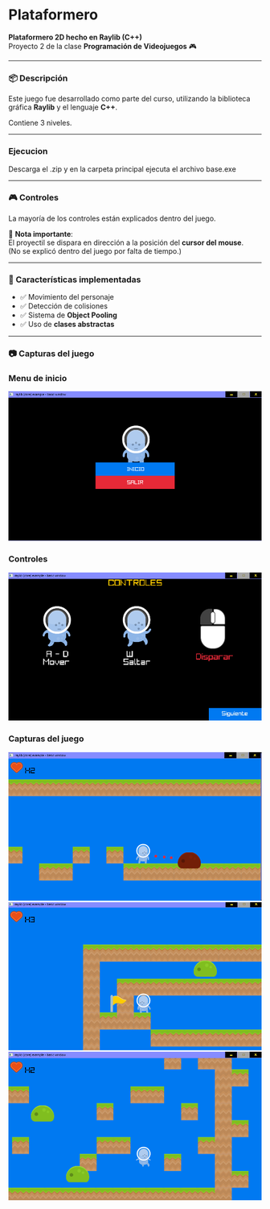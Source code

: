 # Plataformero

**Plataformero 2D hecho en Raylib (C++)**  
Proyecto 2 de la clase **Programación de Videojuegos** 🎮

---

### 📦 Descripción

Este juego fue desarrollado como parte del curso, utilizando la biblioteca gráfica **Raylib** y el lenguaje **C++**.

Contiene 3 niveles.

---


### Ejecucion

Descarga el .zip y en la carpeta principal ejecuta el archivo base.exe

---

### 🎮 Controles

La mayoría de los controles están explicados dentro del juego.

🔺 **Nota importante**:  
El proyectil se dispara en dirección a la posición del **cursor del mouse**.  
(No se explicó dentro del juego por falta de tiempo.)

---

### 🧩 Características implementadas

- ✅ Movimiento del personaje  
- ✅ Detección de colisiones  
- ✅ Sistema de **Object Pooling**  
- ✅ Uso de **clases abstractas**

---

### 📷 Capturas del juego

### Menu de inicio
![Captura del juego](/Screenshots/Plataformero%20(2).png)

### Controles
![Captura del juego](/Screenshots/Plataformero%20(3).png)

###
### Capturas del juego
![Captura del juego](/Screenshots/Plataformero%20(5).png)
![Captura del juego](/Screenshots/Plataformero%20(6).png)
![Captura del juego](/Screenshots/Plataformero%20(7).png)
